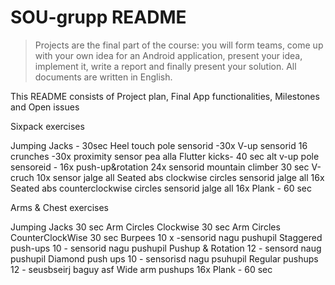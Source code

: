 # SOU-grupp README
> Projects are the final part of the course: you will form teams, come up with your own idea for an Android application, present your idea, implement it, write a report and finally present your solution.
All documents are written in English.

This README consists of Project plan, Final App functionalities, Milestones and Open issues

Sixpack exercises

Jumping Jacks - 30sec
Heel touch pole sensorid -30x
V-up sensorid 16
crunches -30x proximity sensor pea alla
Flutter kicks- 40 sec
alt v-up pole sensoreid - 16x
push-up&rotation 24x sensorid
mountain climber 30 sec
V-cruch 10x sensor jalge all
Seated abs clockwise circles sensorid jalge all 16x
Seated abs counterclockwise circles sensorid jalge all 16x
Plank - 60 sec

Arms & Chest exercises

Jumping Jacks 30 sec
Arm Circles Clockwise 30 sec
Arm Circles CounterClockWise 30 sec
Burpees 10 x -sensorid nagu pushupil
Staggered push-ups 10 - sensorid nagu pushupil
Pushup & Rotation 12 - sensord naug pushupil
Diamond push ups 10 - sensorisd nagu psuhupil
Regular pushups 12 - seusbseirj baguy asf
Wide arm pushups 16x
Plank - 60 sec
